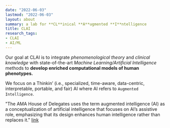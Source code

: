 ```yaml
---
date: "2022-06-03"
lastmod: "2022-06-03"
layout: about
summary: a lab for **CL**inical **A**ugmented **I**ntelligence 
title: CLAI
research_tags:
- CLAI
- AI/ML
---
```


Our goal at CLAI is to integrate *phenomenological theory* and *clinical knowledge* with state-of-the-art *Machine Learning/Artificial Intelligence* methods to **develop enriched computational models of human phenotypes.** 

We focus on a Thinkin’ (i.e., specialized, time-aware, data-centric, interpretable, portable, and fair) AI where AI refers to `Augmented Intelligence`.

"The AMA House of Delegates uses the term augmented intelligence (AI) as a conceptualization of artificial intelligence that focuses on AI’s assistive role, emphasizing that its design enhances human intelligence rather than replaces it."
[link](https://www.ama-assn.org/practice-management/digital/augmented-intelligence-medicine)



